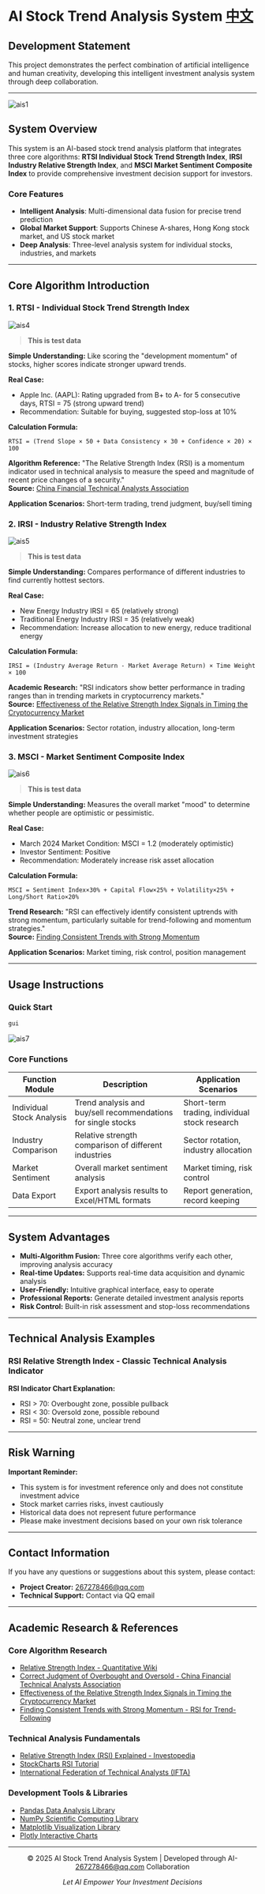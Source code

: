 # AI Stock Trend Analysis System [中文](https://github.com/hengruiyun/AI-Stock-Analysis/blob/main/README_CN.md)

## Development Statement

This project demonstrates the perfect combination of artificial intelligence and human creativity, developing this intelligent investment analysis system through deep collaboration.

---

![ais1](https://github.com/user-attachments/assets/bf7467e2-1ac2-446d-a379-649043a422fa)

## System Overview

This system is an AI-based stock trend analysis platform that integrates three core algorithms: **RTSI Individual Stock Trend Strength Index**, **IRSI Industry Relative Strength Index**, and **MSCI Market Sentiment Composite Index** to provide comprehensive investment decision support for investors.

### Core Features
- **Intelligent Analysis**: Multi-dimensional data fusion for precise trend prediction
- **Global Market Support**: Supports Chinese A-shares, Hong Kong stock market, and US stock market
- **Deep Analysis**: Three-level analysis system for individual stocks, industries, and markets

---

## Core Algorithm Introduction

### 1. RTSI - Individual Stock Trend Strength Index

![ais4](https://github.com/user-attachments/assets/6b750a39-ffd7-4f19-8ae9-dd4bfbe68200)

> **This is test data**

**Simple Understanding:** Like scoring the "development momentum" of stocks, higher scores indicate stronger upward trends.

**Real Case:**
- Apple Inc. (AAPL): Rating upgraded from B+ to A- for 5 consecutive days, RTSI = 75 (strong upward trend)
- Recommendation: Suitable for buying, suggested stop-loss at 10%

**Calculation Formula:**
```
RTSI = (Trend Slope × 50 + Data Consistency × 30 + Confidence × 20) × 100
```

**Algorithm Reference:** "The Relative Strength Index (RSI) is a momentum indicator used in technical analysis to measure the speed and magnitude of recent price changes of a security."  
**Source:** [China Financial Technical Analysts Association](https://quant-wiki.com/basic/quant/%E7%9B%B8%E5%AF%B9%E5%BC%BA%E5%BC%B1%E6%8C%87%E6%95%B0_Relative%20Strength%20Index/)

**Application Scenarios:** Short-term trading, trend judgment, buy/sell timing

### 2. IRSI - Industry Relative Strength Index

![ais5](https://github.com/user-attachments/assets/41db62db-01b7-4c7f-9b52-3985fb2ccf0c)

> **This is test data**

**Simple Understanding:** Compares performance of different industries to find currently hottest sectors.

**Real Case:**
- New Energy Industry IRSI = 65 (relatively strong)
- Traditional Energy Industry IRSI = 35 (relatively weak)
- Recommendation: Increase allocation to new energy, reduce traditional energy

**Calculation Formula:**
```
IRSI = (Industry Average Return - Market Average Return) × Time Weight × 100
```

**Academic Research:** "RSI indicators show better performance in trading ranges than in trending markets in cryptocurrency markets."  
**Source:** [Effectiveness of the Relative Strength Index Signals in Timing the Cryptocurrency Market](https://mdpi-res.com/d_attachment/sensors/sensors-23-01664/article_deploy/sensors-23-01664-v4.pdf)

**Application Scenarios:** Sector rotation, industry allocation, long-term investment strategies

### 3. MSCI - Market Sentiment Composite Index

![ais6](https://github.com/user-attachments/assets/73639f5a-e565-45c9-bea7-d01cd6b418ed)

> **This is test data**

**Simple Understanding:** Measures the overall market "mood" to determine whether people are optimistic or pessimistic.

**Real Case:**
- March 2024 Market Condition: MSCI = 1.2 (moderately optimistic)
- Investor Sentiment: Positive
- Recommendation: Moderately increase risk asset allocation

**Calculation Formula:**
```
MSCI = Sentiment Index×30% + Capital Flow×25% + Volatility×25% + Long/Short Ratio×20%
```

**Trend Research:** "RSI can effectively identify consistent uptrends with strong momentum, particularly suitable for trend-following and momentum strategies."  
**Source:** [Finding Consistent Trends with Strong Momentum](https://papers.ssrn.com/sol3/papers.cfm?abstract_id=3412429)

**Application Scenarios:** Market timing, risk control, position management

---

## Usage Instructions

### Quick Start
```bash
gui
```

![ais7](https://github.com/user-attachments/assets/65c1edeb-237c-4a56-b67b-7f81a2d78b3c)

### Core Functions

| Function Module | Description | Application Scenarios |
|----------------|-------------|----------------------|
| Individual Stock Analysis | Trend analysis and buy/sell recommendations for single stocks | Short-term trading, individual stock research |
| Industry Comparison | Relative strength comparison of different industries | Sector rotation, industry allocation |
| Market Sentiment | Overall market sentiment analysis | Market timing, risk control |
| Data Export | Export analysis results to Excel/HTML formats | Report generation, record keeping |

---

## System Advantages

- **Multi-Algorithm Fusion:** Three core algorithms verify each other, improving analysis accuracy
- **Real-time Updates:** Supports real-time data acquisition and dynamic analysis
- **User-Friendly:** Intuitive graphical interface, easy to operate
- **Professional Reports:** Generate detailed investment analysis reports
- **Risk Control:** Built-in risk assessment and stop-loss recommendations

---

## Technical Analysis Examples

### RSI Relative Strength Index - Classic Technical Analysis Indicator

**RSI Indicator Chart Explanation:**
- RSI > 70: Overbought zone, possible pullback
- RSI < 30: Oversold zone, possible rebound
- RSI = 50: Neutral zone, unclear trend

---

## Risk Warning

**Important Reminder:**
- This system is for investment reference only and does not constitute investment advice
- Stock market carries risks, invest cautiously
- Historical data does not represent future performance
- Please make investment decisions based on your own risk tolerance

---

## Contact Information

If you have any questions or suggestions about this system, please contact:
- **Project Creator:** 267278466@qq.com
- **Technical Support:** Contact via QQ email

---

## Academic Research & References

### Core Algorithm Research
- [Relative Strength Index - Quantitative Wiki](https://quant-wiki.com/basic/quant/%E7%9B%B8%E5%AF%B9%E5%BC%BA%E5%BC%B1%E6%8C%87%E6%95%B0_Relative%20Strength%20Index/)
- [Correct Judgment of Overbought and Oversold - China Financial Technical Analysts Association](http://www.ftaa.org.cn/Analysis_Detail.aspx?A_id=70)
- [Effectiveness of the Relative Strength Index Signals in Timing the Cryptocurrency Market](https://mdpi-res.com/d_attachment/sensors/sensors-23-01664/article_deploy/sensors-23-01664-v4.pdf)
- [Finding Consistent Trends with Strong Momentum - RSI for Trend-Following](https://papers.ssrn.com/sol3/papers.cfm?abstract_id=3412429)

### Technical Analysis Fundamentals
- [Relative Strength Index (RSI) Explained - Investopedia](https://www.investopedia.com/terms/r/rsi.asp)
- [StockCharts RSI Tutorial](https://chartschool.stockcharts.com/table-of-contents/technical-indicators-and-overlays/technical-indicators/relative-strength-index-rsi)
- [International Federation of Technical Analysts (IFTA)](https://www.ifta.org/)

### Development Tools & Libraries
- [Pandas Data Analysis Library](https://pandas.pydata.org/)
- [NumPy Scientific Computing Library](https://numpy.org/)
- [Matplotlib Visualization Library](https://matplotlib.org/)
- [Plotly Interactive Charts](https://plotly.com/python/)

---

<div align="center">

© 2025 AI Stock Trend Analysis System | Developed through AI- 267278466@qq.com Collaboration

*Let AI Empower Your Investment Decisions*

</div> 
